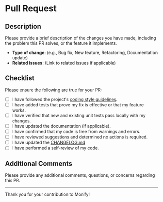 # Pull Request

## Description

Please provide a brief description of the changes you have made, including the problem this PR solves, or the feature it implements.

- **Type of change**: (e.g., Bug fix, New feature, Refactoring, Documentation update)
- **Related issues**: (Link to related issues if applicable)

## Checklist

Please ensure the following are true for your PR:

- [ ] I have followed the project's [coding style guidelines](/.github/CONTRIBUTING.md).
- [ ] I have added tests that prove my fix is effective or that my feature works.
- [ ] I have verified that new and existing unit tests pass locally with my changes.
- [ ] I have updated the documentation (if applicable).
- [ ] I have confirmed that my code is free from warnings and errors.
- [ ] I have reviewed suggestions and determined no actions is required.
- [ ] I have updated the [CHANGELOG.md](CHANGELOG.md)
- [ ] I have performed a self-review of my code.

## Additional Comments

Please provide any additional comments, questions, or concerns regarding this PR.

---

Thank you for your contribution to Monify!